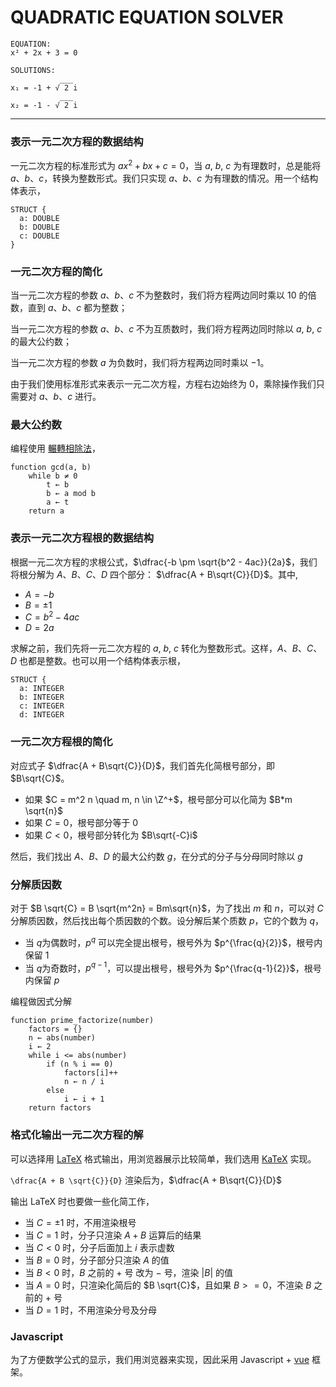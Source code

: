 # QUADRATIC EQUATION SOLVER

```
EQUATION:
x² + 2x + 3 = 0

SOLUTIONS:
           ___
x₁ = -1 + √ 2 i
           ___
x₂ = -1 - √ 2 i
```

----

### 表示一元二次方程的数据结构

一元二次方程的标准形式为 $ax^2 + bx + c = 0$，当 $a$, $b$, $c$ 为有理数时，总是能将 $a$、$b$、$c$，转换为整数形式。我们只实现 $a$、$b$、$c$ 为有理数的情况。用一个结构体表示，

```
STRUCT {
  a: DOUBLE
  b: DOUBLE
  c: DOUBLE
}
```

### 一元二次方程的简化

当一元二次方程的参数 $a$、$b$、$c$ 不为整数时，我们将方程两边同时乘以 10 的倍数，直到 $a$、$b$、$c$ 都为整数；

当一元二次方程的参数 $a$、$b$、$c$ 不为互质数时，我们将方程两边同时除以 $a$, $b$, $c$ 的最大公约数；

当一元二次方程的参数 $a$ 为负数时，我们将方程两边同时乘以 $-1$。

由于我们使用标准形式来表示一元二次方程，方程右边始终为 $0$，乘除操作我们只需要对 $a$、$b$、$c$ 进行。

### 最大公约数

编程使用 [輾轉相除法](https://zh.wikipedia.org/zh-cn/輾轉相除法)，

```
function gcd(a, b)
    while b ≠ 0
        t ← b
        b ← a mod b
        a ← t
    return a
```

### 表示一元二次方程根的数据结构

根据一元二次方程的求根公式，$\dfrac{-b \pm \sqrt{b^2 - 4ac}}{2a}$，我们将根分解为 $A$、$B$、$C$、$D$ 四个部分： $\dfrac{A + B\sqrt{C}}{D}$。其中,

- $A=-b$
- $B=\pm 1$
- $C=b^2 -4ac$
- $D=2a$

求解之前，我们先将一元二次方程的 $a$, $b$, $c$ 转化为整数形式。这样，$A$、$B$、$C$、$D$ 也都是整数。也可以用一个结构体表示根，

```
STRUCT {
  a: INTEGER
  b: INTEGER
  c: INTEGER
  d: INTEGER
```

### 一元二次方程根的简化

对应式子 $\dfrac{A + B\sqrt{C}}{D}$，我们首先化简根号部分，即 $B\sqrt{C}$。

- 如果 $C = m^2 n \quad m, n \in \Z^+$，根号部分可以化简为 $B*m \sqrt{n}$
- 如果 $C = 0$，根号部分等于 $0$
- 如果 $C < 0$，根号部分转化为 $B\sqrt{-C}i$

然后，我们找出 $A$、$B$、$D$ 的最大公约数 $g$，在分式的分子与分母同时除以 $g$

### 分解质因数

对于 $B \sqrt{C} = B \sqrt{m^2n} = Bm\sqrt{n}$，为了找出 $m$ 和 $n$，可以对 $C$ 分解质因数，然后找出每个质因数的个数。设分解后某个质数 $p$，它的个数为 $q$，
- 当 $q$为偶数时，$p^q$ 可以完全提出根号，根号外为 $p^{\frac{q}{2}}$，根号内保留 $1$
- 当 $q$为奇数时，$p^{q-1}$，可以提出根号，根号外为 $p^{\frac{q-1}{2}}$，根号内保留 $p$

编程做因式分解
```
function prime_factorize(number)
    factors = {}
    n ← abs(number)
    i ← 2
    while i <= abs(number)
        if (n % i == 0)
            factors[i]++
            n ← n / i
        else
            i ← i + 1
    return factors
```

### 格式化输出一元二次方程的解

可以选择用 [LaTeX](https://zh.wikipedia.org/wiki/LaTeX) 格式输出，用浏览器展示比较简单，我们选用 [KaTeX](https://katex.org/docs/supported.html) 实现。 

`\dfrac{A + B \sqrt{C}}{D}` 渲染后为，$\dfrac{A + B\sqrt{C}}{D}$ 

输出 LaTeX 时也要做一些化简工作，

- 当 $C = \pm 1$ 时，不用渲染根号
- 当 $C = 1$ 时，分子只渲染 $A + B$ 运算后的结果 
- 当 $C < 0$ 时，分子后面加上 $i$ 表示虚数
- 当 $B = 0$ 时，分子部分只渲染 $A$ 的值
- 当 $B < 0$ 时，$B$ 之前的 $+$ 号 改为 $-$ 号，渲染 $|B|$ 的值
- 当 $A = 0$ 时，只渲染化简后的 $B \sqrt{C}$，且如果 $B >= 0$，不渲染 $B$ 之前的 $+$ 号
- 当 $D = 1$ 时，不用渲染分号及分母


### Javascript

为了方便数学公式的显示，我们用浏览器来实现，因此采用 Javascript + [vue](https://vuejs.org) 框架。